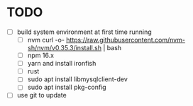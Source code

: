# TODO
- [ ] build system environment at first time running
    - [ ] nvm curl -o- https://raw.githubusercontent.com/nvm-sh/nvm/v0.35.3/install.sh | bash
    - [ ] npm 16.x
    - [ ] yarn and install ironfish
    - [ ] rust
    - [ ] sudo apt install libmysqlclient-dev
    - [ ] sudo apt install pkg-config
- [ ] use git to update